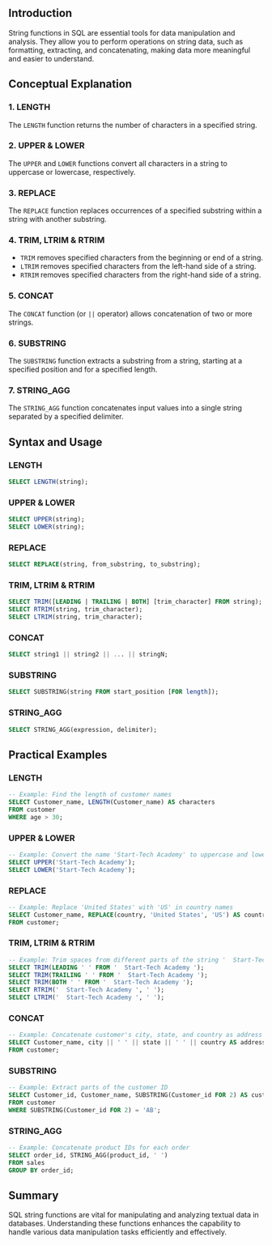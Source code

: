 <!-- # SQL String Functions -->

## Introduction

String functions in SQL are essential tools for data manipulation and analysis. They allow you to perform operations on string data, such as formatting, extracting, and concatenating, making data more meaningful and easier to understand.

## Conceptual Explanation

### 1. LENGTH

The `LENGTH` function returns the number of characters in a specified string.

### 2. UPPER & LOWER

The `UPPER` and `LOWER` functions convert all characters in a string to uppercase or lowercase, respectively.

### 3. REPLACE

The `REPLACE` function replaces occurrences of a specified substring within a string with another substring.

### 4. TRIM, LTRIM & RTRIM

- `TRIM` removes specified characters from the beginning or end of a string.
- `LTRIM` removes specified characters from the left-hand side of a string.
- `RTRIM` removes specified characters from the right-hand side of a string.

### 5. CONCAT

The `CONCAT` function (or `||` operator) allows concatenation of two or more strings.

### 6. SUBSTRING

The `SUBSTRING` function extracts a substring from a string, starting at a specified position and for a specified length.

### 7. STRING_AGG

The `STRING_AGG` function concatenates input values into a single string separated by a specified delimiter.

## Syntax and Usage

### LENGTH

```sql
SELECT LENGTH(string);
```

### UPPER & LOWER

```sql
SELECT UPPER(string);
SELECT LOWER(string);
```

### REPLACE

```sql
SELECT REPLACE(string, from_substring, to_substring);
```

### TRIM, LTRIM & RTRIM

```sql
SELECT TRIM([LEADING | TRAILING | BOTH] [trim_character] FROM string);
SELECT RTRIM(string, trim_character);
SELECT LTRIM(string, trim_character);
```

### CONCAT

```sql
SELECT string1 || string2 || ... || stringN;
```

### SUBSTRING

```sql
SELECT SUBSTRING(string FROM start_position [FOR length]);
```

### STRING_AGG

```sql
SELECT STRING_AGG(expression, delimiter);
```

## Practical Examples

### LENGTH

```sql
-- Example: Find the length of customer names
SELECT Customer_name, LENGTH(Customer_name) AS characters
FROM customer
WHERE age > 30;
```

### UPPER & LOWER

```sql
-- Example: Convert the name 'Start-Tech Academy' to uppercase and lowercase
SELECT UPPER('Start-Tech Academy');
SELECT LOWER('Start-Tech Academy');
```

### REPLACE

```sql
-- Example: Replace 'United States' with 'US' in country names
SELECT Customer_name, REPLACE(country, 'United States', 'US') AS country_new
FROM customer;
```

### TRIM, LTRIM & RTRIM

```sql
-- Example: Trim spaces from different parts of the string '  Start-Tech Academy  '
SELECT TRIM(LEADING ' ' FROM '  Start-Tech Academy ');
SELECT TRIM(TRAILING ' ' FROM '  Start-Tech Academy ');
SELECT TRIM(BOTH ' ' FROM '  Start-Tech Academy ');
SELECT RTRIM('  Start-Tech Academy ', ' ');
SELECT LTRIM('  Start-Tech Academy ', ' ');
```

### CONCAT

```sql
-- Example: Concatenate customer's city, state, and country as address
SELECT Customer_name, city || ' ' || state || ' ' || country AS address
FROM customer;
```

### SUBSTRING

```sql
-- Example: Extract parts of the customer ID
SELECT Customer_id, Customer_name, SUBSTRING(Customer_id FOR 2) AS cust_group
FROM customer
WHERE SUBSTRING(Customer_id FOR 2) = 'AB';
```

### STRING_AGG

```sql
-- Example: Concatenate product IDs for each order
SELECT order_id, STRING_AGG(product_id, ' ')
FROM sales
GROUP BY order_id;
```

## Summary

SQL string functions are vital for manipulating and analyzing textual data in databases. Understanding these functions enhances the capability to handle various data manipulation tasks efficiently and effectively.
